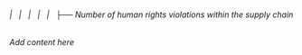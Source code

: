 ###### |   |   |   |   |   ├── Number of human rights violations within the supply chain

*Add content here*